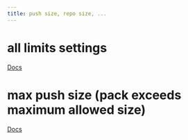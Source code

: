 ```yaml
---
title: push size, repo size, ...
---
```


# all limits settings
[Docs](https://docs.gitlab.com/ee/administration/settings/account_and_limit_settings.html)

# max push size (pack exceeds maximum allowed size)
[Docs](https://docs.gitlab.com/ee/administration/settings/account_and_limit_settings.html#max-push-size)